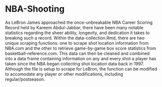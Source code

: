 # NBA-Shooting

As LeBron James approached the once-unbreakable NBA Career Scoring Record held by Kareem Abdul-Jabbar, there have been many notable statistics regarding the sheer ability, longevity, and dedication it takes to breaking such a record. Within the data-collection.Rmd, there are two unique scraping functions: one to scrape shot location information from NBA.com and the other to retrieve game-by-game box score statistics from basketball-reference.com. This data can then be cleaned and combined into a data frame containing information on any and every shot a player has taken since the NBA began collecting shot location data back in 1997. Although the file is setup to scrape for LeBron, the function can be modified to accomodate any player or other modifications, including regular/postseason. 
